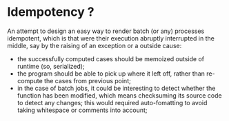 # Idempotency ?

An attempt to design an easy way to render batch (or any) processes idempotent, which is that were their execution abruptly interrupted in the middle, say by the raising of an exception or a outside cause:

* the successfully computed cases should be memoized outside of runtime (so, serialized);
* the program should be able to pick up where it left off, rather than re-compute the cases from previous point;
* in the case of batch jobs, it could be interesting to detect whether the function has been modified, which means checksuming its source code to detect any changes; this would required auto-fomatting to avoid taking whitespace or comments into account;